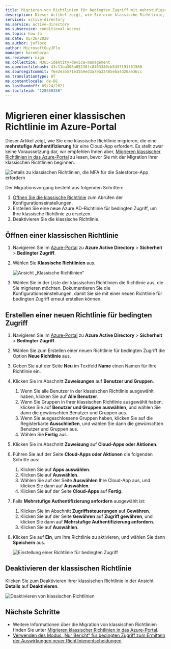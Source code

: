 ```yaml
---
title: Migrieren von Richtlinien für bedingten Zugriff mit mehrstufiger Authentifizierung (Multi-Factor Authentication, MFA) – Azure Active Directory
description: Dieser Artikel zeigt, wie Sie eine klassische Richtlinie, die eine mehrstufige Authentifizierung erfordert, in das Azure-Portal migrieren.
services: active-directory
ms.service: active-directory
ms.subservice: conditional-access
ms.topic: how-to
ms.date: 05/26/2020
ms.author: joflore
author: MicrosoftGuyJFlo
manager: karenhoran
ms.reviewer: nigu
ms.collection: M365-identity-device-management
ms.openlocfilehash: 43c11ba308a05238fc8403340cb5437191f61560
ms.sourcegitcommit: f6e2ea5571e35b9ed3a79a22485eba4d20ae36cc
ms.translationtype: HT
ms.contentlocale: de-DE
ms.lasthandoff: 09/24/2021
ms.locfileid: "128568358"
---
```

# <a name="migrate-a-classic-policy-in-the-azure-portal"></a>Migrieren einer klassischen Richtlinie im Azure-Portal

Dieser Artikel zeigt, wie Sie eine klassische Richtlinie migrieren, die eine **mehrstufige Authentifizierung** für eine Cloud-App erfordert. Es stellt zwar keine Voraussetzung dar, wir empfehlen Ihnen aber, [Migrieren klassischer Richtlinien in das Azure-Portal](policy-migration.md) zu lesen, bevor Sie mit der Migration Ihrer klassischen Richtlinien beginnen.

![Details zu klassischen Richtlinien, die MFA für die Salesforce-App erfordern](./media/policy-migration/33.png)

Der Migrationsvorgang besteht aus folgenden Schritten:

1. [Öffnen Sie die klassische Richtlinie](#open-a-classic-policy) zum Abrufen der Konfigurationseinstellungen.
1. Erstellen Sie eine neue Azure AD-Richtlinie für bedingten Zugriff, um Ihre klassische Richtlinie zu ersetzen. 
1. Deaktivieren Sie die klassische Richtlinie.

## <a name="open-a-classic-policy"></a>Öffnen einer klassischen Richtlinie

1. Navigieren Sie im [Azure-Portal](https://portal.azure.com) zu **Azure Active Directory** > **Sicherheit** > **Bedingter Zugriff**.
1. Wählen Sie **Klassische Richtlinien** aus.

   ![Ansicht „Klassische Richtlinien“](./media/policy-migration-mfa/12.png)

1. Wählen Sie in der Liste der klassischen Richtlinien die Richtlinie aus, die Sie migrieren möchten. Dokumentieren Sie die Konfigurationseinstellungen, damit Sie sie mit einer neuen Richtlinie für bedingten Zugriff erneut erstellen können.

## <a name="create-a-new-conditional-access-policy"></a>Erstellen einer neuen Richtlinie für bedingten Zugriff

1. Navigieren Sie im [Azure-Portal](https://portal.azure.com) zu **Azure Active Directory** > **Sicherheit** > **Bedingter Zugriff**.
1. Wählen Sie zum Erstellen einer neuen Richtlinie für bedingten Zugriff die Option **Neue Richtlinie** aus.
1. Geben Sie auf der Seite **Neu** im Textfeld **Name** einen Namen für Ihre Richtlinie ein.
1. Klicken Sie im Abschnitt **Zuweisungen** auf **Benutzer und Gruppen**.
   1. Wenn Sie alle Benutzer in der klassischen Richtlinie ausgewählt haben, klicken Sie auf **Alle Benutzer**. 
   1. Wenn Sie Gruppen in Ihrer klassischen Richtlinie ausgewählt haben, klicken Sie auf **Benutzer und Gruppen auswählen**, und wählen Sie dann die gewünschten Benutzer und Gruppen aus.
   1. Wenn Sie ausgeschlossene Gruppen haben, klicken Sie auf die Registerkarte **Ausschließen**, und wählen Sie dann die gewünschten Benutzer und Gruppen aus. 
   1. Wählen Sie **Fertig** aus.
1. Klicken Sie im Abschnitt **Zuweisung** auf **Cloud-Apps oder Aktionen**.
1. Führen Sie auf der Seite **Cloud-Apps oder Aktionen** die folgenden Schritte aus:
   1. Klicken Sie auf **Apps auswählen**.
   1. Klicken Sie auf **Auswählen**.
   1. Wählen Sie auf der Seite **Auswählen** Ihre Cloud-App aus, und klicken Sie dann auf **Auswählen**.
   1. Klicken Sie auf der Seite **Cloud-Apps** auf **Fertig**.
1. Falls **Mehrstufige Authentifizierung anfordern** ausgewählt ist:
   1. Klicken Sie im Abschnitt **Zugriffssteuerungen** auf **Gewähren**.
   1. Klicken Sie auf der Seite **Gewähren** auf **Zugriff gewähren**, und klicken Sie dann auf **Mehrstufige Authentifizierung anfordern**.
   1. Klicken Sie auf **Auswählen**.
1. Klicken Sie auf **Ein**, um Ihre Richtlinie zu aktivieren, und wählen Sie dann **Speichern** aus.

   ![Einstellung einer Richtlinie für bedingten Zugriff](./media/policy-migration-mfa/conditional-access-policy-migration.png)

## <a name="disable-the-classic-policy"></a>Deaktivieren der klassischen Richtlinie

Klicken Sie zum Deaktivieren Ihrer klassischen Richtlinie in der Ansicht **Details** auf **Deaktivieren**.

![Deaktivieren von klassischen Richtlinien](./media/policy-migration-mfa/14.png)

## <a name="next-steps"></a>Nächste Schritte

- Weitere Informationen über die Migration von klassischen Richtlinien finden Sie unter [Migrieren klassischer Richtlinien in das Azure-Portal](policy-migration.md).
- [Verwenden des Modus „Nur Bericht“ für bedingten Zugriff zum Ermitteln der Auswirkungen neuer Richtlinienentscheidungen](concept-conditional-access-report-only.md)